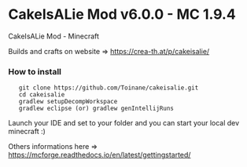 # CakeIsALie Mod v6.0.0 - MC 1.9.4
CakeIsALie Mod - Minecraft

Builds and crafts on website => https://crea-th.at/p/cakeisalie/

### How to install
```
   git clone https://github.com/Toinane/cakeisalie.git
   cd cakeisalie
   gradlew setupDecompWorkspace
   gradlew eclipse (or) gradlew genIntellijRuns
```

Launch your IDE and set to your folder and you can start your local dev minecraft :)

Others informations here => https://mcforge.readthedocs.io/en/latest/gettingstarted/
